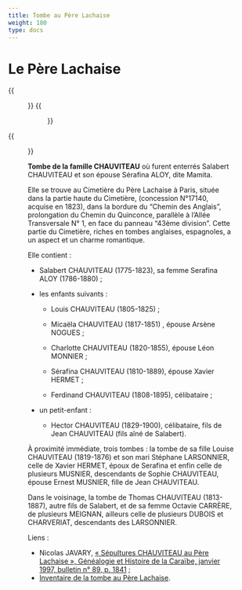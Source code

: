 ```yaml
---
title: Tombe au Père Lachaise
weight: 180
type: docs
---
```


# Le Père Lachaise

<div class="centered">
{{<figure class="gal" src="/img/perelachaise2.jpg" alt="Tombe au Père Lachaise">}}
{{<figure class="gal" src="/img/tombe_pere_lachaise.jpg" alt="Tombe au Père Lachaise">}}
</div>

{{<figure class="fig" src="/img/perelachaise1.jpg" alt="Tombe au Père Lachaise">}}

__Tombe de la famille CHAUVITEAU__
où furent enterrés Salabert CHAUVITEAU et son épouse Sérafina ALOY, dite Mamita.

Elle se trouve au Cimetière du Père Lachaise à Paris, située dans la partie haute du Cimetière, (concession N°17140, acquise en 1823), dans la bordure du “Chemin des Anglais”, prolongation du Chemin du Quinconce, parallèle à
l’Allée Transversale N° 1, en face du panneau “43ème division”. Cette partie du
Cimetière, riches en tombes anglaises, espagnoles, a un aspect et un charme romantique.

Elle contient :

- Salabert CHAUVITEAU (1775-1823), sa femme Serafina ALOY (1786-1880) ;

- les enfants suivants :

    - Louis CHAUVITEAU (1805-1825) ;

    - Micaëla CHAUVITEAU (1817-1851) , épouse Arsène NOGUES ;

    - Charlotte CHAUVITEAU (1820-1855), épouse Léon MONNIER ;

    - Sérafina CHAUVITEAU (1810-1889), épouse Xavier HERMET ;

    - Ferdinand CHAUVITEAU (1808-1895), célibataire ;

- un petit-enfant :

    - Hector CHAUVITEAU (1829-1900), célibataire, fils de Jean CHAUVITEAU (fils aîné de Salabert).

À proximité immédiate, trois tombes : la tombe de sa fille
Louise CHAUVITEAU (1819-1876) et son mari Stéphane LARSONNIER, 
celle de Xavier HERMET, époux de Serafina et enfin celle de plusieurs MUSNIER,
descendants de Sophie CHAUVITEAU, épouse Ernest MUSNIER, fille de Jean
CHAUVITEAU.

Dans le voisinage, la tombe de Thomas CHAUVITEAU (1813-1887), autre fils de Salabert,
et de sa femme Octavie CARRÈRE, de plusieurs MEIGNAN, ailleurs celle de plusieurs DUBOIS
et CHARVERIAT, descendants des LARSONNIER.

Liens :
- Nicolas JAVARY, [« Sépultures CHAUVITEAU au Père Lachaise », Généalogie et Histoire de la Caraïbe, janvier 1997, bulletin n° 89, p. 1841](http://www.ghcaraibe.org/bul/ghc089/p1841.html) ;
- [Inventaire de la tombe au Père Lachaise](/docs/inventaire_tombe_lachaise_2000-10-4.pdf).